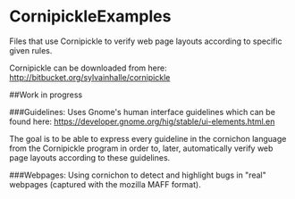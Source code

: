 # CornipickleExamples
Files that use Cornipickle to verify web page layouts according to specific given rules.

Cornipickle can be downloaded from here:
http://bitbucket.org/sylvainhalle/cornipickle

##Work in progress

###Guidelines:
Uses Gnome's human interface guidelines which can be found here:
https://developer.gnome.org/hig/stable/ui-elements.html.en

The goal is to be able to express every guideline in the cornichon language from the Cornipickle program in order to, later, automatically verify web page layouts according to these guidelines.


###Webpages:
Using cornichon to detect and highlight bugs in "real" webpages (captured with the mozilla MAFF format).
